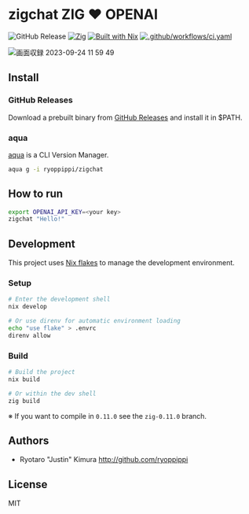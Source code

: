 # zigchat ZIG ❤️ OPENAI

![GitHub Release](https://img.shields.io/github/v/release/ryoppippi/zigchat)
[![Zig](https://custom-icon-badges.herokuapp.com/badge/Zig-ec915c.svg?logo=Zig&logoColor=white)]()
[![Built with Nix](https://img.shields.io/badge/Built%20with-Nix-5277C3.svg?logo=nixos&logoColor=white)](https://nixos.org/)
[![.github/workflows/ci.yaml](https://github.com/ryoppippi/zigchat/actions/workflows/ci.yaml/badge.svg)](https://github.com/ryoppippi/zigchat/actions/workflows/ci.yaml)


![画面収録 2023-09-24 11 59 49](https://github.com/ryoppippi/zigchat/assets/1560508/f1f1533d-0cc7-44ec-ae3b-219ecd9992b7)

## Install

### GitHub Releases

Download a prebuilt binary from [GitHub Releases](https://github.com/ryoppippi/zigchat/releases) and install it in $PATH.

### aqua

[aqua](https://aquaproj.github.io/) is a CLI Version Manager.

```bash
aqua g -i ryoppippi/zigchat
```

## How to run

```bash
export OPENAI_API_KEY=<your key>
zigchat "Hello!"
```

## Development
This project uses [Nix flakes](https://nixos.wiki/wiki/Flakes) to manage the development environment.

### Setup
```bash
# Enter the development shell
nix develop

# Or use direnv for automatic environment loading
echo "use flake" > .envrc
direnv allow
```

### Build
```bash
# Build the project
nix build

# Or within the dev shell
zig build
```

※  If you want to compile in `0.11.0` see the `zig-0.11.0` branch.


## Authors

- Ryotaro "Justin" Kimura http://github.com/ryoppippi

## License
MIT


